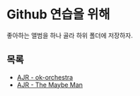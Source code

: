 # Github 연습을 위해

좋아하는 앨범을 하나 골라 하위 폴더에 저장하자.

## 목록

- [AJR - ok-orchestra](ok-orchestra/README.md)
- [AJR - The Maybe Man](the-maybe-man/README.md)